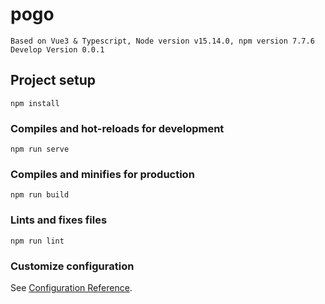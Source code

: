 # pogo
```
Based on Vue3 & Typescript, Node version v15.14.0, npm version 7.7.6
Develop Version 0.0.1
```
## Project setup
```
npm install
```

### Compiles and hot-reloads for development
```
npm run serve
```

### Compiles and minifies for production
```
npm run build
```

### Lints and fixes files
```
npm run lint
```

### Customize configuration
See [Configuration Reference](https://cli.vuejs.org/config/).
